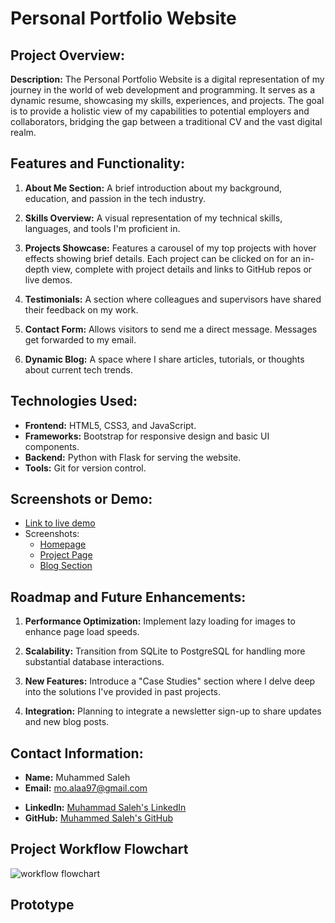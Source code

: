 
# Personal Portfolio Website

## Project Overview:

**Description:** 
The Personal Portfolio Website is a digital representation of my journey in the world of web development and programming. It serves as a dynamic resume, showcasing my skills, experiences, and projects. The goal is to provide a holistic view of my capabilities to potential employers and collaborators, bridging the gap between a traditional CV and the vast digital realm.

## Features and Functionality:

1. **About Me Section:** A brief introduction about my background, education, and passion in the tech industry.
   
2. **Skills Overview:** A visual representation of my technical skills, languages, and tools I'm proficient in.
   
3. **Projects Showcase:** Features a carousel of my top projects with hover effects showing brief details. Each project can be clicked on for an in-depth view, complete with project details and links to GitHub repos or live demos.
   
4. **Testimonials:** A section where colleagues and supervisors have shared their feedback on my work.
   
5. **Contact Form:** Allows visitors to send me a direct message. Messages get forwarded to my email.
   
6. **Dynamic Blog:** A space where I share articles, tutorials, or thoughts about current tech trends.

## Technologies Used:

- **Frontend:** HTML5, CSS3, and JavaScript.
- **Frameworks:** Bootstrap for responsive design and basic UI components.
- **Backend:** Python with Flask for serving the website.
- **Tools:** Git for version control.

## Screenshots or Demo:

- [Link to live demo](http://www.example-portfolio.com)
- Screenshots: 
   - [Homepage](http://www.example-link.com/homepage.png)
   - [Project Page](http://www.example-link.com/projectpage.png)
   - [Blog Section](http://www.example-link.com/blogpage.png)

## Roadmap and Future Enhancements:

1. **Performance Optimization:** Implement lazy loading for images to enhance page load speeds.
   
2. **Scalability:** Transition from SQLite to PostgreSQL for handling more substantial database interactions.
   
3. **New Features:** Introduce a "Case Studies" section where I delve deep into the solutions I've provided in past projects.
   
4. **Integration:** Planning to integrate a newsletter sign-up to share updates and new blog posts.

## Contact Information:

- **Name:** Muhammed Saleh
- **Email:** mo.alaa97@gmail.com
<!-- - **Portfolio:** [www.example-portfolio.com](http://www.example-portfolio.com) -->
- **LinkedIn:** [Muhammad Saleh's LinkedIn](https://www.linkedin.com/in/muhammad-a-mahrous/)
- **GitHub:** [Muhammed Saleh's GitHub](https://github.com/Muhammed-Mahrous-Saleh)

## Project Workflow Flowchart
![workflow flowchart]()

## Prototype